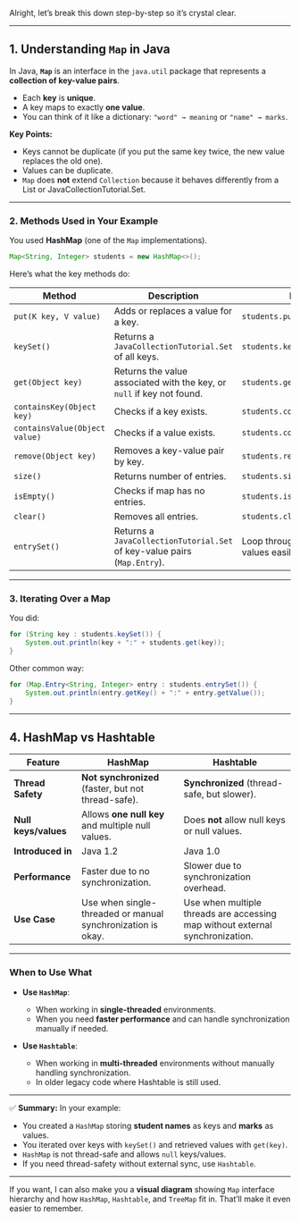 Alright, let’s break this down step-by-step so it’s crystal clear.

---

## **1. Understanding `Map` in Java**

In Java, **`Map`** is an interface in the `java.util` package that represents a **collection of key-value pairs**.

* Each **key** is **unique**.
* A key maps to exactly **one value**.
* You can think of it like a dictionary:
  `"word" → meaning` or `"name" → marks`.

**Key Points:**

* Keys cannot be duplicate (if you put the same key twice, the new value replaces the old one).
* Values can be duplicate.
* `Map` does **not** extend `Collection` because it behaves differently from a List or JavaCollectionTutorial.Set.

---

### **2. Methods Used in Your Example**

You used **HashMap** (one of the `Map` implementations).

```java
Map<String, Integer> students = new HashMap<>();
```

Here’s what the key methods do:

| **Method**                    | **Description**                                                        | **Example**                            |
| ----------------------------- | ---------------------------------------------------------------------- | -------------------------------------- |
| `put(K key, V value)`         | Adds or replaces a value for a key.                                    | `students.put("Surya", 88)`            |
| `keySet()`                    | Returns a `JavaCollectionTutorial.Set` of all keys.                                           | `students.keySet()`                    |
| `get(Object key)`             | Returns the value associated with the key, or `null` if key not found. | `students.get("Viki")`                 |
| `containsKey(Object key)`     | Checks if a key exists.                                                | `students.containsKey("Rahul")`        |
| `containsValue(Object value)` | Checks if a value exists.                                              | `students.containsValue(88)`           |
| `remove(Object key)`          | Removes a key-value pair by key.                                       | `students.remove("Nawneet")`           |
| `size()`                      | Returns number of entries.                                             | `students.size()`                      |
| `isEmpty()`                   | Checks if map has no entries.                                          | `students.isEmpty()`                   |
| `clear()`                     | Removes all entries.                                                   | `students.clear()`                     |
| `entrySet()`                  | Returns a `JavaCollectionTutorial.Set` of key-value pairs (`Map.Entry`).                      | Loop through both keys & values easily |

---

### **3. Iterating Over a Map**

You did:

```java
for (String key : students.keySet()) {
    System.out.println(key + ":" + students.get(key));
}
```

Other common way:

```java
for (Map.Entry<String, Integer> entry : students.entrySet()) {
    System.out.println(entry.getKey() + ":" + entry.getValue());
}
```

---

## **4. HashMap vs Hashtable**

| Feature              | **HashMap**                                                 | **Hashtable**                                                                 |
| -------------------- | ----------------------------------------------------------- | ----------------------------------------------------------------------------- |
| **Thread Safety**    | **Not synchronized** (faster, but not thread-safe).         | **Synchronized** (thread-safe, but slower).                                   |
| **Null keys/values** | Allows **one null key** and multiple null values.           | Does **not** allow null keys or null values.                                  |
| **Introduced in**    | Java 1.2                                                    | Java 1.0                                                                      |
| **Performance**      | Faster due to no synchronization.                           | Slower due to synchronization overhead.                                       |
| **Use Case**         | Use when single-threaded or manual synchronization is okay. | Use when multiple threads are accessing map without external synchronization. |

---

### **When to Use What**

* **Use `HashMap`**:

  * When working in **single-threaded** environments.
  * When you need **faster performance** and can handle synchronization manually if needed.
* **Use `Hashtable`**:

  * When working in **multi-threaded** environments without manually handling synchronization.
  * In older legacy code where Hashtable is still used.

---

✅ **Summary:**
In your example:

* You created a `HashMap` storing **student names** as keys and **marks** as values.
* You iterated over keys with `keySet()` and retrieved values with `get(key)`.
* `HashMap` is not thread-safe and allows `null` keys/values.
* If you need thread-safety without external sync, use `Hashtable`.

---

If you want, I can also make you a **visual diagram** showing `Map` interface hierarchy and how `HashMap`, `Hashtable`, and `TreeMap` fit in. That’ll make it even easier to remember.
